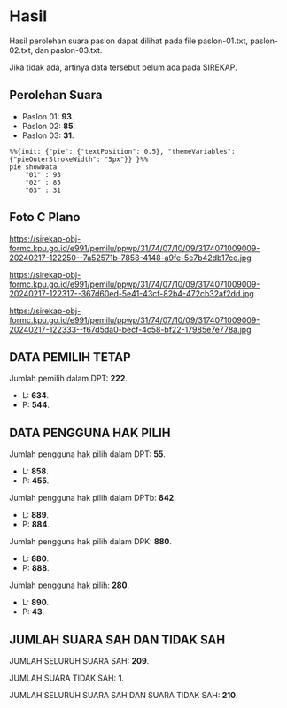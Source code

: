 # Hasil

Hasil perolehan suara paslon dapat dilihat pada file paslon-01.txt, paslon-02.txt, dan paslon-03.txt.

Jika tidak ada, artinya data tersebut belum ada pada SIREKAP.

## Perolehan Suara

 * Paslon 01: **93**.
 * Paslon 02: **85**.
 * Paslon 03: **31**.

```mermaid
%%{init: {"pie": {"textPosition": 0.5}, "themeVariables": {"pieOuterStrokeWidth": "5px"}} }%%
pie showData
    "01" : 93
    "02" : 85
    "03" : 31
```
## Foto C Plano

https://sirekap-obj-formc.kpu.go.id/e991/pemilu/ppwp/31/74/07/10/09/3174071009009-20240217-122250--7a52571b-7858-4148-a9fe-5e7b42db17ce.jpg

https://sirekap-obj-formc.kpu.go.id/e991/pemilu/ppwp/31/74/07/10/09/3174071009009-20240217-122317--367d60ed-5e41-43cf-82b4-472cb32af2dd.jpg

https://sirekap-obj-formc.kpu.go.id/e991/pemilu/ppwp/31/74/07/10/09/3174071009009-20240217-122333--f67d5da0-becf-4c58-bf22-17985e7e778a.jpg

## DATA PEMILIH TETAP

Jumlah pemilih dalam DPT: **222**.
 * L: **634**.
 * P: **544**.

## DATA PENGGUNA HAK PILIH

Jumlah pengguna hak pilih dalam DPT: **55**.
 * L: **858**.
 * P: **455**.

Jumlah pengguna hak pilih dalam DPTb: **842**.
 * L: **889**.
 * P: **884**.

Jumlah pengguna hak pilih dalam DPK: **880**.
 * L: **880**.
 * P: **888**.

Jumlah pengguna hak pilih: **280**.
 * L: **890**.
 * P: **43**.

## JUMLAH SUARA SAH DAN TIDAK SAH

JUMLAH SELURUH SUARA SAH: **209**.

JUMLAH SUARA TIDAK SAH: **1**.

JUMLAH SELURUH SUARA SAH DAN SUARA TIDAK SAH: **210**.
